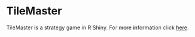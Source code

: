 # TileMaster

TileMaster is a strategy game in R Shiny. For more information click [here](https://fbellelli.com/posts/2021-04-03-tilemaster-a-strategy-game-in-shiny/).
